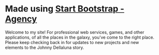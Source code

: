 # Made using [Start Bootstrap - Agency](https://startbootstrap.com/template-overviews/agency/)

Welcome to my site! For professional web services, games, and other applications, of all the places in the galaxy, you've come to the right place. Please keep checking back in for updates to new projects and new elements to the Johnny Dellaluna story.
